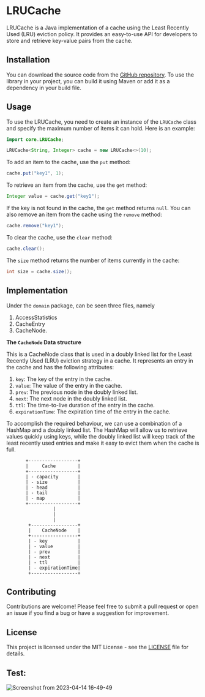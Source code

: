 # LRUCache

LRUCache is a Java implementation of a cache using the Least Recently Used (LRU) eviction policy. It provides an easy-to-use API for developers to store and retrieve key-value pairs from the cache.

## Installation

You can download the source code from the [GitHub repository](https://github.com/duttabhishek0/ThreadSafe-LRUCache). To use the library in your project, you can build it using Maven or add it as a dependency in your build file.

## Usage

To use the LRUCache, you need to create an instance of the `LRUCache` class and specify the maximum number of items it can hold. Here is an example:
```java
import core.LRUCache;

LRUCache<String, Integer> cache = new LRUCache<>(10);
```

To add an item to the cache, use the `put` method:
```java
cache.put("key1", 1);
```

To retrieve an item from the cache, use the `get` method:
```java
Integer value = cache.get("key1");
```

If the key is not found in the cache, the `get` method returns `null`.
You can also remove an item from the cache using the `remove` method:
```java
cache.remove("key1");
```

To clear the cache, use the `clear` method:
```java
cache.clear();
```

The `size` method returns the number of items currently in the cache:
```java
int size = cache.size();
```

## Implementation
Under the `domain` package, can be seen three files, namely
1. AccessStatistics
2. CacheEntry
3. CacheNode.

<b>The `CacheNode` Data structure</b>

This is a CacheNode class that is used in a doubly linked list for the Least Recently Used (LRU) eviction strategy in a cache. It represents an entry in the cache and has the following attributes:

1. `key`: The key of the entry in the cache.
2. `value`: The value of the entry in the cache.
3. `prev`: The previous node in the doubly linked list.
4. `next`: The next node in the doubly linked list.
5. `ttl`: The time-to-live duration of the entry in the cache.
6. `expirationTime`: The expiration time of the entry in the cache.

To accomplish the required behaviour, we can use a combination of a HashMap and a doubly linked list. The HashMap will allow us to retrieve values quickly using keys, while the doubly linked list will keep track of the least recently used entries and make it easy to evict them when the cache is full.

```
       +------------------+
       |     Cache        |
       +------------------+
       | - capacity       |
       | - size           |
       | - head           |
       | - tail           |  
       | - map            |
       +------------------+
                 |
                 |
                 |
        +-----------------+
        |    CacheNode    |
        +-----------------+
        | - key           |
        | - value         |
        | - prev          |
        | - next          |
        | - ttl           |
        | - expirationTime|
        +-----------------+
```


## Contributing
Contributions are welcome! Please feel free to submit a pull request or open an issue if you find a bug or have a suggestion for improvement.

## License
This project is licensed under the MIT License - see the [LICENSE](https://github.com/duttabhishek0/ThreadSafe-LRUCache/blob/master/LICENSE) file for details.

## Test:
![Screenshot from 2023-04-14 16-49-49](https://user-images.githubusercontent.com/56694152/232032912-e0f3e9f3-829e-47b9-8b33-89b142eba849.png)
